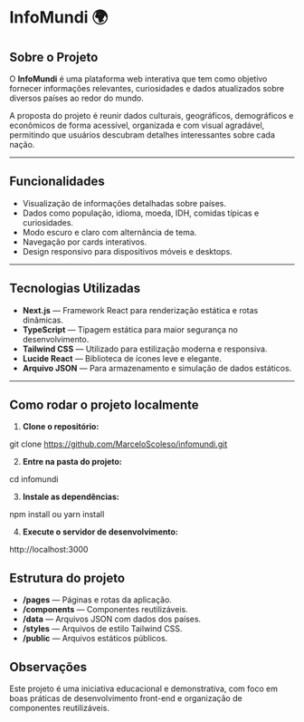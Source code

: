 # InfoMundi 🌍

## Sobre o Projeto

O **InfoMundi** é uma plataforma web interativa que tem como objetivo fornecer informações relevantes, curiosidades e dados atualizados sobre diversos países ao redor do mundo.

A proposta do projeto é reunir dados culturais, geográficos, demográficos e econômicos de forma acessível, organizada e com visual agradável, permitindo que usuários descubram detalhes interessantes sobre cada nação.

---

## Funcionalidades

- Visualização de informações detalhadas sobre países.
- Dados como população, idioma, moeda, IDH, comidas típicas e curiosidades.
- Modo escuro e claro com alternância de tema.
- Navegação por cards interativos.
- Design responsivo para dispositivos móveis e desktops.

---

## Tecnologias Utilizadas

- **Next.js** — Framework React para renderização estática e rotas dinâmicas.
- **TypeScript** — Tipagem estática para maior segurança no desenvolvimento.
- **Tailwind CSS** — Utilizado para estilização moderna e responsiva.
- **Lucide React** — Biblioteca de ícones leve e elegante.
- **Arquivo JSON** — Para armazenamento e simulação de dados estáticos.

---

## Como rodar o projeto localmente

1. **Clone o repositório:**


git clone https://github.com/MarceloScoleso/infomundi.git


2. **Entre na pasta do projeto:**


cd infomundi


3. **Instale as dependências:**


npm install
 ou
yarn install


4. **Execute o servidor de desenvolvimento:**


http://localhost:3000


## Estrutura do projeto

- **/pages** — Páginas e rotas da aplicação.
- **/components** — Componentes reutilizáveis.
- **/data** — Arquivos JSON com dados dos países.
- **/styles** — Arquivos de estilo Tailwind CSS.
- **/public** — Arquivos estáticos públicos.


## Observações

Este projeto é uma iniciativa educacional e demonstrativa, com foco em boas práticas de desenvolvimento front-end e organização de componentes reutilizáveis.

